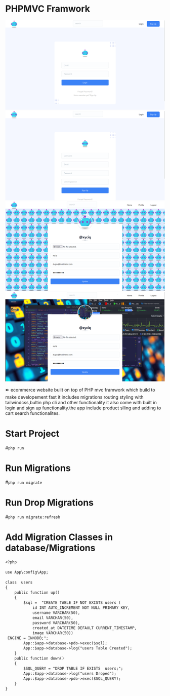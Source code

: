 # PHPMVC Framwork


![alt mvcpt](https://github.com/birukindrias/Mvcpt-php-mvc-framwork/blob/main/storage/2.png)
![alt mvcpt](https://github.com/birukindrias/Mvcpt-php-mvc-framwork/blob/main/storage/5.png)
![alt mvcpt](https://github.com/birukindrias/Mvcpt-php-mvc-framwork/blob/main/storage/7.png)
![alt mvcpt](https://github.com/birukindrias/Mvcpt-php-mvc-framwork/blob/main/storage/8.png)


:fast_forward:  ecommerce website built on top of  PHP mvc framwork which build to make developement fast it includes migrations routing styling with tailwindcss,bultin php cli and other functionality it also come with built in login and sign up functionality.the app include product slling and adding to cart search functionalites.

# Start Project
#<code>php run</code> 

# Run Migrations
#<code>php run migrate</code> 

# Run Drop Migrations 
#<code>php run migrate:refresh</code> 

# Add Migration Classes in database/Migrations 
```
<?php

use App\config\App;

class  users
{
    public function up()
    {
        $sql =  "CREATE TABLE IF NOT EXISTS users (
            id INT AUTO_INCREMENT NOT NULL PRIMARY KEY,
            username VARCHAR(50),
            email VARCHAR(50),
            password VARCHAR(50),
            created_at DATETIME DEFAULT CURRENT_TIMESTAMP,
            image VARCHAR(50))
 ENGINE = INNODB;";
        App::$app->database->pdo->exec($sql);
        App::$app->database->log("users Table Created");
    }
    public function down()
    {
        $SQL_QUERY = "DROP TABLE IF EXISTS  users;";
        App::$app->database->log("users Droped");
        App::$app->database->pdo->exec($SQL_QUERY);
    }
}
```


